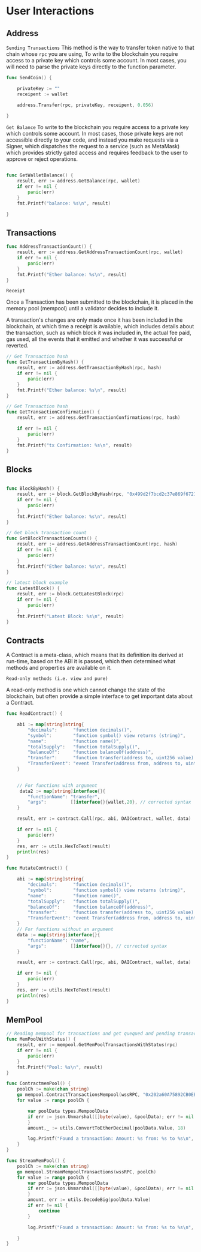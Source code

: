 # User Interactions

## Address

```Sending Transactions```
This method is the way to transfer token native to that chain whose ```rpc``` you are using,
To write to the blockchain you require access to a private key which controls some account. 
In most cases, you will need to parse the private keys directly to the function parameter.

```go
func SendCoin() {

	privateKey := ""
	receipent := wallet

	address.Transfer(rpc, privateKey, receipent, 0.056)

}

```

```Get Balance```
To write to the blockchain you require access to a private key which controls some account. In most cases, those private keys are not accessible directly to your code, and instead you make requests via a Signer, which dispatches the request to a service (such as MetaMask) which provides strictly gated access and requires feedback to the user to approve or reject operations.

```go

func GetWalletBalance() {
	result, err := address.GetBalance(rpc, wallet)
	if err != nil {
		panic(err)
	}
	fmt.Printf("balance: %s\n", result)

}

```

## Transactions

```go
func AddressTransactionCount() {
	result, err := address.GetAddressTransactionCount(rpc, wallet)
	if err != nil {
		panic(err)
	}
	fmt.Printf("Ether balance: %s\n", result)
}
```


```Receipt```

Once a Transaction has been submitted to the blockchain, it is placed in the memory pool (mempool) until a validator decides to include it.

A transaction's changes are only made once it has been included in the blockchain, at which time a receipt is available, which includes details about the transaction, such as which block it was included in, the actual fee paid, gas used, all the events that it emitted and whether it was successful or reverted.

```go
// Get Transaction hash
func GetTransactionByHash() {
	result, err := address.GetTransactionByHash(rpc, hash)
	if err != nil {
		panic(err)
	}
	fmt.Printf("Ether balance: %s\n", result)
}

// Get Transaction hash
func GetTransactionConfirmation() {
	result, err := address.GetTransactionConfirmations(rpc, hash)

	if err != nil {
		panic(err)
	}
	fmt.Printf("tx Confirmation: %s\n", result)
}
```

## Blocks

```go

func BlockByHash() {
	result, err := block.GetBlockByHash(rpc, "0x499d2f7bcd2c37e869f6721edb690105d19275e2ae25911c7d81b75305075dcd")
	if err != nil {
		panic(err)
	}
	fmt.Printf("Ether balance: %s\n", result)
}

// Get block transaction count
func GetBlockTransactionCounts() {
	result, err := address.GetAddressTransactionCount(rpc, hash)
	if err != nil {
		panic(err)
	}
	fmt.Printf("Ether balance: %s\n", result)
}

// latest block example
func LatestBlock() {
	result, err := block.GetLatestBlock(rpc)
	if err != nil {
		panic(err)
	}
	fmt.Printf("Latest Block: %s\n", result)
}
```

## Contracts

A Contract is a meta-class, which means that its definition its derived at run-time, based on the ABI it is passed, which then determined what methods and properties are available on it.



```Read-only methods (i.e. view and pure)```

A read-only method is one which cannot change the state of the blockchain, but often provide a simple interface to get important data about a Contract.



```go
func ReadContract() {

	abi := map[string]string{
		"decimals":      "function decimals()",
		"symbol":        "function symbol() view returns (string)",
		"name":          "function name()",
		"totalSupply":   "function totalSupply()",
		"balanceOf":     "function balanceOf(address)",
		"transfer":      "function transfer(address to, uint256 value) external returns (bool)",
		"TransferEvent": "event Transfer(address from, address to, uint256 value)",
	}
	

	// For functions with argument
	 data2 := map[string]interface{}{
	 	"functionName": "transfer",
	 	"args":         []interface{}{wallet,20}, // corrected syntax
	}

	result, err := contract.Call(rpc, abi, DAIContract, wallet, data)

	if err != nil {
		panic(err)
	}
	res, err := utils.HexToText(result)
	println(res)
}
```



```go
func MutateContract() {

	abi := map[string]string{
		"decimals":      "function decimals()",
		"symbol":        "function symbol() view returns (string)",
		"name":          "function name()",
		"totalSupply":   "function totalSupply()",
		"balanceOf":     "function balanceOf(address)",
		"transfer":      "function transfer(address to, uint256 value) external returns (bool)",
		"TransferEvent": "event Transfer(address from, address to, uint256 value)",
	}
	// For functions without an argument
	data := map[string]interface{}{
		"functionName": "name",
		"args":         []interface{}{}, // corrected syntax
	}

	result, err := contract.Call(rpc, abi, DAIContract, wallet, data)

	if err != nil {
		panic(err)
	}
	res, err := utils.HexToText(result)
	println(res)
}
```


## MemPool


```go
// Reading mempool for transactions and get quequed and pending transactions
func MemPoolWithStatus() {
	result, err := mempool.GetMemPoolTransactionsWithStatus(rpc)
	if err != nil {
		panic(err)
	}
	fmt.Printf("Pool: %s\n", result)
}
```

```go
func ContractmemPool() {
	poolCh := make(chan string)
	go mempool.ContractTransactionsMempool(wssRPC, "0x202a60A75892CB0EB352fCe2cce5c57EfBFc3CB1", poolCh)
	for value := range poolCh {

		var poolData types.MempoolData
		if err := json.Unmarshal([]byte(value), &poolData); err != nil {
		}
		amount,_ := utils.ConvertToEtherDecimal(poolData.Value, 18)

		log.Printf("Found a transaction: Amount: %s from: %s to %s\n", amount, poolData.From, poolData.To)
	}
}
```
```go
func StreamMemPool() {
	poolCh := make(chan string)
	go mempool.StreamMempoolTransactions(wssRPC, poolCh)
	for value := range poolCh {
		var poolData types.MempoolData
		if err := json.Unmarshal([]byte(value), &poolData); err != nil {
		}
		amount, err := utils.DecodeBig(poolData.Value)
		if err != nil {
			continue
		}

		log.Printf("Found a transaction: Amount: %s from: %s to %s\n", amount, poolData.From, poolData.To)

	}
}

```